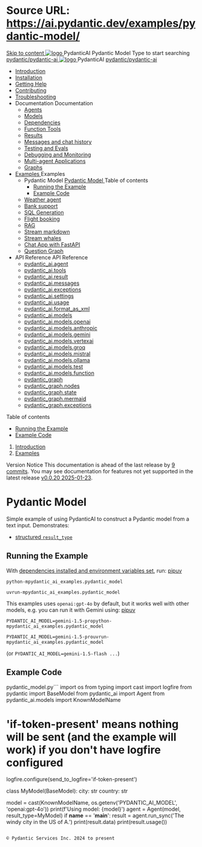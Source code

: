 # Source URL: https://ai.pydantic.dev/examples/pydantic-model/

[ Skip to content ](https://ai.pydantic.dev/examples/pydantic-model/<#pydantic-model>)
[ ![logo](https://ai.pydantic.dev/img/logo-white.svg) ](https://ai.pydantic.dev/examples/pydantic-model/<../..> "PydanticAI")
PydanticAI 
Pydantic Model 
Type to start searching
[ pydantic/pydantic-ai  ](https://ai.pydantic.dev/examples/pydantic-model/<https:/github.com/pydantic/pydantic-ai> "Go to repository")
[ ![logo](https://ai.pydantic.dev/img/logo-white.svg) ](https://ai.pydantic.dev/examples/pydantic-model/<../..> "PydanticAI") PydanticAI 
[ pydantic/pydantic-ai  ](https://ai.pydantic.dev/examples/pydantic-model/<https:/github.com/pydantic/pydantic-ai> "Go to repository")
  * [ Introduction  ](https://ai.pydantic.dev/examples/pydantic-model/<../..>)
  * [ Installation  ](https://ai.pydantic.dev/examples/pydantic-model/install/>)
  * [ Getting Help  ](https://ai.pydantic.dev/examples/pydantic-model/help/>)
  * [ Contributing  ](https://ai.pydantic.dev/examples/pydantic-model/contributing/>)
  * [ Troubleshooting  ](https://ai.pydantic.dev/examples/pydantic-model/troubleshooting/>)
  * Documentation  Documentation 
    * [ Agents  ](https://ai.pydantic.dev/examples/pydantic-model/agents/>)
    * [ Models  ](https://ai.pydantic.dev/examples/pydantic-model/models/>)
    * [ Dependencies  ](https://ai.pydantic.dev/examples/pydantic-model/dependencies/>)
    * [ Function Tools  ](https://ai.pydantic.dev/examples/pydantic-model/tools/>)
    * [ Results  ](https://ai.pydantic.dev/examples/pydantic-model/results/>)
    * [ Messages and chat history  ](https://ai.pydantic.dev/examples/pydantic-model/message-history/>)
    * [ Testing and Evals  ](https://ai.pydantic.dev/examples/pydantic-model/testing-evals/>)
    * [ Debugging and Monitoring  ](https://ai.pydantic.dev/examples/pydantic-model/logfire/>)
    * [ Multi-agent Applications  ](https://ai.pydantic.dev/examples/pydantic-model/multi-agent-applications/>)
    * [ Graphs  ](https://ai.pydantic.dev/examples/pydantic-model/graph/>)
  * [ Examples  ](https://ai.pydantic.dev/examples/pydantic-model/<../>)
Examples 
    * Pydantic Model  [ Pydantic Model  ](https://ai.pydantic.dev/examples/pydantic-model/<./>) Table of contents 
      * [ Running the Example  ](https://ai.pydantic.dev/examples/pydantic-model/<#running-the-example>)
      * [ Example Code  ](https://ai.pydantic.dev/examples/pydantic-model/<#example-code>)
    * [ Weather agent  ](https://ai.pydantic.dev/examples/pydantic-model/<../weather-agent/>)
    * [ Bank support  ](https://ai.pydantic.dev/examples/pydantic-model/<../bank-support/>)
    * [ SQL Generation  ](https://ai.pydantic.dev/examples/pydantic-model/<../sql-gen/>)
    * [ Flight booking  ](https://ai.pydantic.dev/examples/pydantic-model/<../flight-booking/>)
    * [ RAG  ](https://ai.pydantic.dev/examples/pydantic-model/<../rag/>)
    * [ Stream markdown  ](https://ai.pydantic.dev/examples/pydantic-model/<../stream-markdown/>)
    * [ Stream whales  ](https://ai.pydantic.dev/examples/pydantic-model/<../stream-whales/>)
    * [ Chat App with FastAPI  ](https://ai.pydantic.dev/examples/pydantic-model/<../chat-app/>)
    * [ Question Graph  ](https://ai.pydantic.dev/examples/pydantic-model/<../question-graph/>)
  * API Reference  API Reference 
    * [ pydantic_ai.agent  ](https://ai.pydantic.dev/examples/pydantic-model/api/agent/>)
    * [ pydantic_ai.tools  ](https://ai.pydantic.dev/examples/pydantic-model/api/tools/>)
    * [ pydantic_ai.result  ](https://ai.pydantic.dev/examples/pydantic-model/api/result/>)
    * [ pydantic_ai.messages  ](https://ai.pydantic.dev/examples/pydantic-model/api/messages/>)
    * [ pydantic_ai.exceptions  ](https://ai.pydantic.dev/examples/pydantic-model/api/exceptions/>)
    * [ pydantic_ai.settings  ](https://ai.pydantic.dev/examples/pydantic-model/api/settings/>)
    * [ pydantic_ai.usage  ](https://ai.pydantic.dev/examples/pydantic-model/api/usage/>)
    * [ pydantic_ai.format_as_xml  ](https://ai.pydantic.dev/examples/pydantic-model/api/format_as_xml/>)
    * [ pydantic_ai.models  ](https://ai.pydantic.dev/examples/pydantic-model/api/models/base/>)
    * [ pydantic_ai.models.openai  ](https://ai.pydantic.dev/examples/pydantic-model/api/models/openai/>)
    * [ pydantic_ai.models.anthropic  ](https://ai.pydantic.dev/examples/pydantic-model/api/models/anthropic/>)
    * [ pydantic_ai.models.gemini  ](https://ai.pydantic.dev/examples/pydantic-model/api/models/gemini/>)
    * [ pydantic_ai.models.vertexai  ](https://ai.pydantic.dev/examples/pydantic-model/api/models/vertexai/>)
    * [ pydantic_ai.models.groq  ](https://ai.pydantic.dev/examples/pydantic-model/api/models/groq/>)
    * [ pydantic_ai.models.mistral  ](https://ai.pydantic.dev/examples/pydantic-model/api/models/mistral/>)
    * [ pydantic_ai.models.ollama  ](https://ai.pydantic.dev/examples/pydantic-model/api/models/ollama/>)
    * [ pydantic_ai.models.test  ](https://ai.pydantic.dev/examples/pydantic-model/api/models/test/>)
    * [ pydantic_ai.models.function  ](https://ai.pydantic.dev/examples/pydantic-model/api/models/function/>)
    * [ pydantic_graph  ](https://ai.pydantic.dev/examples/pydantic-model/api/pydantic_graph/graph/>)
    * [ pydantic_graph.nodes  ](https://ai.pydantic.dev/examples/pydantic-model/api/pydantic_graph/nodes/>)
    * [ pydantic_graph.state  ](https://ai.pydantic.dev/examples/pydantic-model/api/pydantic_graph/state/>)
    * [ pydantic_graph.mermaid  ](https://ai.pydantic.dev/examples/pydantic-model/api/pydantic_graph/mermaid/>)
    * [ pydantic_graph.exceptions  ](https://ai.pydantic.dev/examples/pydantic-model/api/pydantic_graph/exceptions/>)


Table of contents 
  * [ Running the Example  ](https://ai.pydantic.dev/examples/pydantic-model/<#running-the-example>)
  * [ Example Code  ](https://ai.pydantic.dev/examples/pydantic-model/<#example-code>)


  1. [ Introduction  ](https://ai.pydantic.dev/examples/pydantic-model/<../..>)
  2. [ Examples  ](https://ai.pydantic.dev/examples/pydantic-model/<../>)


Version Notice
This documentation is ahead of the last release by [9 commits](https://ai.pydantic.dev/examples/pydantic-model/<https:/github.com/pydantic/pydantic-ai/compare/v0.0.20...main>). You may see documentation for features not yet supported in the latest release [v0.0.20 2025-01-23](https://ai.pydantic.dev/examples/pydantic-model/<https:/github.com/pydantic/pydantic-ai/releases/tag/v0.0.20>). 
# Pydantic Model
Simple example of using PydanticAI to construct a Pydantic model from a text input.
Demonstrates:
  * [structured `result_type`](https://ai.pydantic.dev/examples/pydantic-model/results/#structured-result-validation>)


## Running the Example
With [dependencies installed and environment variables set](https://ai.pydantic.dev/examples/pydantic-model/<../#usage>), run:
[pip](https://ai.pydantic.dev/examples/pydantic-model/<#__tabbed_1_1>)[uv](https://ai.pydantic.dev/examples/pydantic-model/<#__tabbed_1_2>)
```
python-mpydantic_ai_examples.pydantic_model

```

```
uvrun-mpydantic_ai_examples.pydantic_model

```

This examples uses `openai:gpt-4o` by default, but it works well with other models, e.g. you can run it with Gemini using:
[pip](https://ai.pydantic.dev/examples/pydantic-model/<#__tabbed_2_1>)[uv](https://ai.pydantic.dev/examples/pydantic-model/<#__tabbed_2_2>)
```
PYDANTIC_AI_MODEL=gemini-1.5-propython-mpydantic_ai_examples.pydantic_model

```

```
PYDANTIC_AI_MODEL=gemini-1.5-prouvrun-mpydantic_ai_examples.pydantic_model

```

(or `PYDANTIC_AI_MODEL=gemini-1.5-flash ...`)
## Example Code
pydantic_model.py```
import os
from typing import cast
import logfire
from pydantic import BaseModel
from pydantic_ai import Agent
from pydantic_ai.models import KnownModelName
# 'if-token-present' means nothing will be sent (and the example will work) if you don't have logfire configured
logfire.configure(send_to_logfire='if-token-present')

class MyModel(BaseModel):
  city: str
  country: str

model = cast(KnownModelName, os.getenv('PYDANTIC_AI_MODEL', 'openai:gpt-4o'))
print(f'Using model: {model}')
agent = Agent(model, result_type=MyModel)
if __name__ == '__main__':
  result = agent.run_sync('The windy city in the US of A.')
  print(result.data)
  print(result.usage())

```

© Pydantic Services Inc. 2024 to present 
